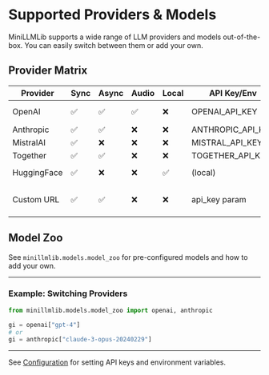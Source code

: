 # Supported Providers & Models

MiniLLMLib supports a wide range of LLM providers and models out-of-the-box. You can easily switch between them or add your own.

## Provider Matrix

| Provider    | Sync | Async | Audio | Local | API Key/Env | Notes                       |
|-------------|------|-------|-------|-------|-------------|-----------------------------|
| OpenAI      | ✅   | ✅    | ✅    | ❌    | OPENAI_API_KEY | Most models, incl. audio   |
| Anthropic   | ✅   | ✅    | ❌    | ❌    | ANTHROPIC_API_KEY | Claude family           |
| MistralAI   | ✅   | ❌    | ❌    | ❌    | MISTRAL_API_KEY   |                           |
| Together    | ✅   | ✅    | ❌    | ❌    | TOGETHER_API_KEY  |                           |
| HuggingFace | ✅   | ❌    | ❌    | ✅    | (local)           | Install `[huggingface]`   |
| Custom URL  | ✅   | ✅    | ❌    | ❌    | api_key param      | OpenAI-compatible APIs    |

## Model Zoo

See `minillmlib.models.model_zoo` for pre-configured models and how to add your own.

---

### Example: Switching Providers

```python
from minillmlib.models.model_zoo import openai, anthropic

gi = openai["gpt-4"]
# or
gi = anthropic["claude-3-opus-20240229"]
```

---

See [Configuration](configuration.md) for setting API keys and environment variables.

